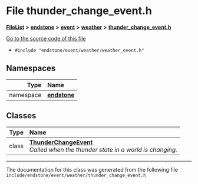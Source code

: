

# File thunder\_change\_event.h



[**FileList**](files.md) **>** [**endstone**](dir_6cf277b678674f97c7a2b6b3b2447b33.md) **>** [**event**](dir_f1d783c0ad83ee143d16e768ebca51c8.md) **>** [**weather**](dir_7fcf87d2683114df01ea446fea23c187.md) **>** [**thunder\_change\_event.h**](thunder__change__event_8h.md)

[Go to the source code of this file](thunder__change__event_8h_source.md)



* `#include "endstone/event/weather/weather_event.h"`













## Namespaces

| Type | Name |
| ---: | :--- |
| namespace | [**endstone**](namespaceendstone.md) <br> |


## Classes

| Type | Name |
| ---: | :--- |
| class | [**ThunderChangeEvent**](classendstone_1_1ThunderChangeEvent.md) <br>_Called when the thunder state in a world is changing._  |



















































------------------------------
The documentation for this class was generated from the following file `include/endstone/event/weather/thunder_change_event.h`

